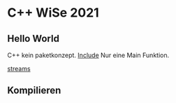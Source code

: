 # C++ WiSe 2021

## Hello World
C++ kein paketkonzept.
[Include](Include)
Nur eine Main Funktion.

[streams](streams)


Kompilieren
 - 

